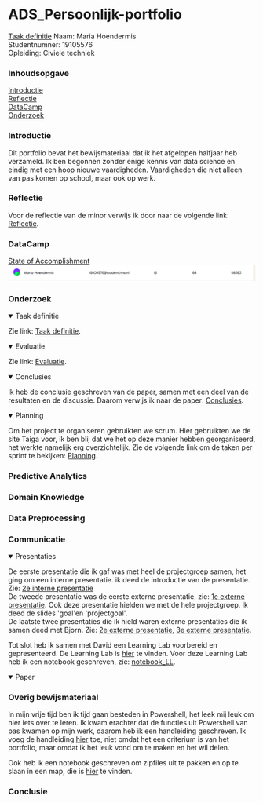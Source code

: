 # ADS_Persoonlijk-portfolio
<a href="https://github.com/mhoendermis14/ADS_Persoonlijk-portfolio/blob/main/Taak_definitie_ADS.pdf">Taak definitie</a>
Naam: Maria Hoendermis\
Studentnumner: 19105576\
Opleiding: Civiele techniek

### Inhoudsopgave 
[Introductie](#introductie)\
[Reflectie](#reflectie)\
[DataCamp](#datacamp)\
[Onderzoek](#onderzoek)


### Introductie
Dit portfolio bevat het bewijsmateriaal dat ik het afgelopen halfjaar heb verzameld. Ik ben begonnen zonder enige kennis van data science en eindig met een hoop nieuwe vaardigheden. Vaardigheden die niet alleen van pas komen op school, maar ook op werk.

### Reflectie 
Voor de reflectie van de minor verwijs ik door naar de volgende link: [Reflectie](https://github.com/mhoendermis14/ADS_Persoonlijk-portfolio/blob/main/Reflectie_ADS.pdf).

### DataCamp
[State of Accomplishment](https://github.com/mhoendermis14/ADS_Persoonlijk-portfolio/blob/main/State_of_accomplishments_DataCamp.pdf)\
![Datacamp_scores](https://github.com/mhoendermis14/ADS_Persoonlijk-portfolio/blob/main/datacamp%20score.png)

### Onderzoek

<details open>
<summary>Taak definitie</summary>
  
Zie link: [Taak definitie](https://github.com/mhoendermis14/ADS_Persoonlijk-portfolio/blob/main/Taak_definitie_ADS.pdf).
  
</details>

<details open>
<summary>Evaluatie</summary>
  
Zie link: [Evaluatie](https://github.com/mhoendermis14/ADS_Persoonlijk-portfolio/blob/main/Evaluatie_ADS.pdf).
  
</details>

<details open>
<summary>Conclusies</summary>
  
Ik heb de conclusie geschreven van de paper, samen met een deel van de resultaten en de discussie. Daarom verwijs ik naar de paper: [Conclusies](https://github.com/mhoendermis14/ADS_Persoonlijk-portfolio/blob/main/conclusies%20paper.pdf).
  
</details>

</details>

<details open>
<summary>Planning</summary>
  
Om het project te organiseren gebruikten we scrum. Hier gebruikten we de site Taiga voor, ik ben blij dat we het op deze manier hebben georganiseerd, het werkte namelijk erg overzichtelijk. Zie de volgende link om de taken per sprint te bekijken: [Planning](https://github.com/mhoendermis14/ADS_Persoonlijk-portfolio/blob/main/Scrum_in_Taiga.pdf).
  
</details>

### Predictive Analytics

### Domain Knowledge

### Data Preprocessing

### Communicatie

<details open>
<summary>Presentaties</summary>
  
De eerste presentatie die ik gaf was met heel de projectgroep samen, het ging om een interne presentatie. ik deed de introductie van de presentatie. Zie: [2e interne presentatie](https://github.com/mhoendermis14/ADS_Persoonlijk-portfolio/blob/main/second%20presentation.pdf)\
De tweede presentatie was de eerste externe presentatie, zie: [1e externe presentatie](https://github.com/mhoendermis14/ADS_Persoonlijk-portfolio/blob/main/First%20External%20Presentation.pdf). Ook deze presentatie hielden we met de hele projectgroep. Ik deed de slides 'goal'en 'projectgoal'.\
De laatste twee presentaties die ik hield waren externe presentaties die ik samen deed met Bjorn. Zie: [2e externe presentatie](https://github.com/mhoendermis14/ADS_Persoonlijk-portfolio/blob/main/Second%20External%20Presentation.pdf), [3e externe presentatie](https://github.com/mhoendermis14/ADS_Persoonlijk-portfolio/blob/main/Third%20External%20Presentation.pdf).
  
Tot slot heb ik samen met David een Learning Lab voorbereid en gepresenteerd. De Learning Lab is [hier](https://prezi.com/view/thqP2twqtJYNy0Mc3jK8/) te vinden. Voor deze Learning Lab heb ik een notebook geschreven, zie: [notebook_LL](https://github.com/mhoendermis14/ADS_Persoonlijk-portfolio/blob/main/Learning%20Lab%20-%20Images%20(1).pdf).
  
</details>

<details open>
<summary>Paper</summary>
 

  
</details>


### Overig bewijsmateriaal
In mijn vrije tijd ben ik tijd gaan besteden in Powershell, het leek mij leuk om hier iets over te leren. Ik kwam erachter dat de functies uit Powershell van pas kwamen op mijn werk, daarom heb ik een handleiding geschreven. Ik voeg de handleiding [hier](https://github.com/mhoendermis14/ADS_Persoonlijk-portfolio/blob/main/Powershell_hernoemen.pdf) toe, niet omdat het een criterium is van het portfolio, maar omdat ik het leuk vond om te maken en het wil delen. 

Ook heb ik een notebook geschreven om zipfiles uit te pakken en op te slaan in een map, die is [hier](https://github.com/mhoendermis14/ADS_Persoonlijk-portfolio/blob/main/zipextract.pdf) te vinden.

### Conclusie
